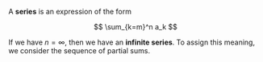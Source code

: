 A **series** is an expression of the form

$$
\sum_{k=m}^n a_k
$$

If we have $n = \infty$, then we have an **infinite series**. To assign this meaning, we consider the sequence of partial sums.